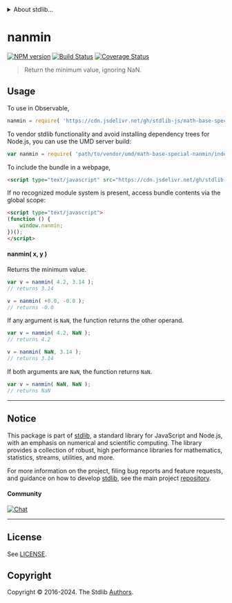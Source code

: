 <!--

@license Apache-2.0

Copyright (c) 2024 The Stdlib Authors.

Licensed under the Apache License, Version 2.0 (the "License");
you may not use this file except in compliance with the License.
You may obtain a copy of the License at

   http://www.apache.org/licenses/LICENSE-2.0

Unless required by applicable law or agreed to in writing, software
distributed under the License is distributed on an "AS IS" BASIS,
WITHOUT WARRANTIES OR CONDITIONS OF ANY KIND, either express or implied.
See the License for the specific language governing permissions and
limitations under the License.

-->


<details>
  <summary>
    About stdlib...
  </summary>
  <p>We believe in a future in which the web is a preferred environment for numerical computation. To help realize this future, we've built stdlib. stdlib is a standard library, with an emphasis on numerical and scientific computation, written in JavaScript (and C) for execution in browsers and in Node.js.</p>
  <p>The library is fully decomposable, being architected in such a way that you can swap out and mix and match APIs and functionality to cater to your exact preferences and use cases.</p>
  <p>When you use stdlib, you can be absolutely certain that you are using the most thorough, rigorous, well-written, studied, documented, tested, measured, and high-quality code out there.</p>
  <p>To join us in bringing numerical computing to the web, get started by checking us out on <a href="https://github.com/stdlib-js/stdlib">GitHub</a>, and please consider <a href="https://opencollective.com/stdlib">financially supporting stdlib</a>. We greatly appreciate your continued support!</p>
</details>

# nanmin

[![NPM version][npm-image]][npm-url] [![Build Status][test-image]][test-url] [![Coverage Status][coverage-image]][coverage-url] <!-- [![dependencies][dependencies-image]][dependencies-url] -->

> Return the minimum value, ignoring NaN.

<!-- Section to include introductory text. Make sure to keep an empty line after the intro `section` element and another before the `/section` close. -->

<section class="intro">

</section>

<!-- /.intro -->

<!-- Package usage documentation. -->



<section class="usage">

## Usage

To use in Observable,

```javascript
nanmin = require( 'https://cdn.jsdelivr.net/gh/stdlib-js/math-base-special-nanmin@v0.0.0-umd/browser.js' )
```

To vendor stdlib functionality and avoid installing dependency trees for Node.js, you can use the UMD server build:

```javascript
var nanmin = require( 'path/to/vendor/umd/math-base-special-nanmin/index.js' )
```

To include the bundle in a webpage,

```html
<script type="text/javascript" src="https://cdn.jsdelivr.net/gh/stdlib-js/math-base-special-nanmin@v0.0.0-umd/browser.js"></script>
```

If no recognized module system is present, access bundle contents via the global scope:

```html
<script type="text/javascript">
(function () {
    window.nanmin;
})();
</script>
```

#### nanmin( x, y )

Returns the minimum value.

```javascript
var v = nanmin( 4.2, 3.14 );
// returns 3.14

v = nanmin( +0.0, -0.0 );
// returns -0.0
```

If any argument is `NaN`, the function returns the other operand.

```javascript
var v = nanmin( 4.2, NaN );
// returns 4.2

v = nanmin( NaN, 3.14 );
// returns 3.14
```

If both arguments are `NaN`, the function returns `NaN`.

```javascript
var v = nanmin( NaN, NaN );
// returns NaN
```

</section>

<!-- /.usage -->

<!-- Package usage notes. Make sure to keep an empty line after the `section` element and another before the `/section` close. -->

<section class="notes">

</section>

<!-- Section for related `stdlib` packages. Do not manually edit this section, as it is automatically populated. -->

<section class="related">

</section>

<!-- /.related -->

<!-- Section for all links. Make sure to keep an empty line after the `section` element and another before the `/section` close. -->


<section class="main-repo" >

* * *

## Notice

This package is part of [stdlib][stdlib], a standard library for JavaScript and Node.js, with an emphasis on numerical and scientific computing. The library provides a collection of robust, high performance libraries for mathematics, statistics, streams, utilities, and more.

For more information on the project, filing bug reports and feature requests, and guidance on how to develop [stdlib][stdlib], see the main project [repository][stdlib].

#### Community

[![Chat][chat-image]][chat-url]

---

## License

See [LICENSE][stdlib-license].


## Copyright

Copyright &copy; 2016-2024. The Stdlib [Authors][stdlib-authors].

</section>

<!-- /.stdlib -->

<!-- Section for all links. Make sure to keep an empty line after the `section` element and another before the `/section` close. -->

<section class="links">

[npm-image]: http://img.shields.io/npm/v/@stdlib/math-base-special-nanmin.svg
[npm-url]: https://npmjs.org/package/@stdlib/math-base-special-nanmin

[test-image]: https://github.com/stdlib-js/math-base-special-nanmin/actions/workflows/test.yml/badge.svg?branch=main
[test-url]: https://github.com/stdlib-js/math-base-special-nanmin/actions/workflows/test.yml?query=branch:main

[coverage-image]: https://img.shields.io/codecov/c/github/stdlib-js/math-base-special-nanmin/main.svg
[coverage-url]: https://codecov.io/github/stdlib-js/math-base-special-nanmin?branch=main

<!--

[dependencies-image]: https://img.shields.io/david/stdlib-js/math-base-special-nanmin.svg
[dependencies-url]: https://david-dm.org/stdlib-js/math-base-special-nanmin/main

-->

[chat-image]: https://img.shields.io/gitter/room/stdlib-js/stdlib.svg
[chat-url]: https://app.gitter.im/#/room/#stdlib-js_stdlib:gitter.im

[stdlib]: https://github.com/stdlib-js/stdlib

[stdlib-authors]: https://github.com/stdlib-js/stdlib/graphs/contributors

[umd]: https://github.com/umdjs/umd
[es-module]: https://developer.mozilla.org/en-US/docs/Web/JavaScript/Guide/Modules

[deno-url]: https://github.com/stdlib-js/math-base-special-nanmin/tree/deno
[deno-readme]: https://github.com/stdlib-js/math-base-special-nanmin/blob/deno/README.md
[umd-url]: https://github.com/stdlib-js/math-base-special-nanmin/tree/umd
[umd-readme]: https://github.com/stdlib-js/math-base-special-nanmin/blob/umd/README.md
[esm-url]: https://github.com/stdlib-js/math-base-special-nanmin/tree/esm
[esm-readme]: https://github.com/stdlib-js/math-base-special-nanmin/blob/esm/README.md
[branches-url]: https://github.com/stdlib-js/math-base-special-nanmin/blob/main/branches.md

[stdlib-license]: https://raw.githubusercontent.com/stdlib-js/math-base-special-nanmin/main/LICENSE

<!-- <related-links> -->

<!-- </related-links> -->

</section>

<!-- /.links -->
